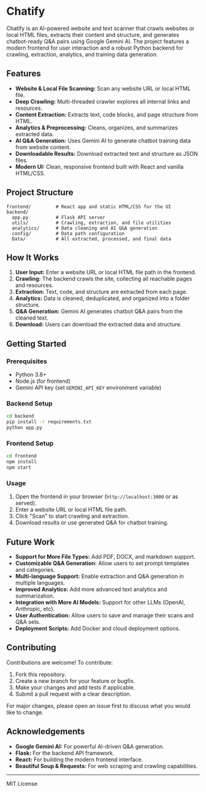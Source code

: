 # Chatify

Chatify is an AI-powered website and text scanner that crawls websites or local HTML files, extracts their content and structure, and generates chatbot-ready Q&A pairs using Google Gemini AI. The project features a modern frontend for user interaction and a robust Python backend for crawling, extraction, analytics, and training data generation.

## Features

- **Website & Local File Scanning:** Scan any website URL or local HTML file.
- **Deep Crawling:** Multi-threaded crawler explores all internal links and resources.
- **Content Extraction:** Extracts text, code blocks, and page structure from HTML.
- **Analytics & Preprocessing:** Cleans, organizes, and summarizes extracted data.
- **AI Q&A Generation:** Uses Gemini AI to generate chatbot training data from website content.
- **Downloadable Results:** Download extracted text and structure as JSON files.
- **Modern UI:** Clean, responsive frontend built with React and vanilla HTML/CSS.

## Project Structure

```
frontend/         # React app and static HTML/CSS for the UI
backend/
  app.py          # Flask API server
  utils/          # Crawling, extraction, and file utilities
  analytics/      # Data cleaning and AI Q&A generation
  config/         # Data path configuration
  Data/           # All extracted, processed, and final data
```

## How It Works

1. **User Input:** Enter a website URL or local HTML file path in the frontend.
2. **Crawling:** The backend crawls the site, collecting all reachable pages and resources.
3. **Extraction:** Text, code, and structure are extracted from each page.
4. **Analytics:** Data is cleaned, deduplicated, and organized into a folder structure.
5. **Q&A Generation:** Gemini AI generates chatbot Q&A pairs from the cleaned text.
6. **Download:** Users can download the extracted data and structure.

## Getting Started

### Prerequisites

- Python 3.8+
- Node.js (for frontend)
- Gemini API key (set `GEMINI_API_KEY` environment variable)

### Backend Setup

```sh
cd backend
pip install -r requirements.txt
python app.py
```

### Frontend Setup

```sh
cd frontend
npm install
npm start
```

### Usage

1. Open the frontend in your browser (`http://localhost:3000` or as served).
2. Enter a website URL or local HTML file path.
3. Click "Scan" to start crawling and extraction.
4. Download results or use generated Q&A for chatbot training.

## Future Work

- **Support for More File Types:** Add PDF, DOCX, and markdown support.
- **Customizable Q&A Generation:** Allow users to set prompt templates and categories.
- **Multi-language Support:** Enable extraction and Q&A generation in multiple languages.
- **Improved Analytics:** Add more advanced text analytics and summarization.
- **Integration with More AI Models:** Support for other LLMs (OpenAI, Anthropic, etc).
- **User Authentication:** Allow users to save and manage their scans and Q&A sets.
- **Deployment Scripts:** Add Docker and cloud deployment options.

## Contributing

Contributions are welcome! To contribute:

1. Fork this repository.
2. Create a new branch for your feature or bugfix.
3. Make your changes and add tests if applicable.
4. Submit a pull request with a clear description.

For major changes, please open an issue first to discuss what you would like to change.

## Acknowledgements

- **Google Gemini AI:** For powerful AI-driven Q&A generation.
- **Flask:** For the backend API framework.
- **React:** For building the modern frontend interface.
- **Beautiful Soup & Requests:** For web scraping and crawling capabilities.

---

MIT License